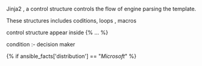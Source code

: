 Jinja2 , a control structure controls the flow of engine parsing the template.

These structures includes coditions, loops , macros

control structure appear inside {% ... %}

condition :- decision maker

{% if ansible_facts['distribution'] == "*Microsoft*" %}
  